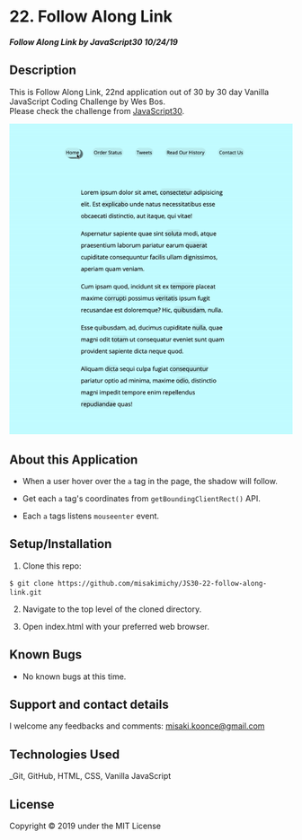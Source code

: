 # 22. Follow Along Link

#### _Follow Along Link by JavaScript30 10/24/19_

## Description
This is Follow Along Link, 22nd application out of 30 by 30 day Vanilla JavaScript Coding Challenge by Wes Bos.<br>
Please check the challenge from [JavaScript30](http://wesbos.com/javascript30/).

![Screenshot of the app](screenshot/ezgif.com-video-to-gif.gif)


## About this Application
- When a user hover over the `a` tag in the page, the shadow will follow.

- Get each `a` tag's coordinates from `getBoundingClientRect()` API.

- Each `a` tags listens `mouseenter` event.

## Setup/Installation

1. Clone this repo:
```
$ git clone https://github.com/misakimichy/JS30-22-follow-along-link.git
```

2. Navigate to the top level of the cloned directory.

3. Open index.html with your preferred web browser.

## Known Bugs
* No known bugs at this time.

## Support and contact details
 I welcome any feedbacks and comments: misaki.koonce@gmail.com

## Technologies Used
_Git, GitHub, HTML, CSS, Vanilla JavaScript

## License
Copyright © 2019 under the MIT License